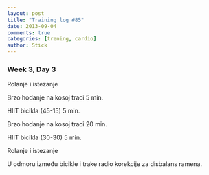 ```yaml
---
layout: post
title: "Training log #85"
date: 2013-09-04
comments: true
categories: [trening, cardio]
author: Stick
---
```



### Week 3, Day 3   

Rolanje i istezanje  

Brzo hodanje na kosoj traci 5 min.   

HIIT bicikla (45-15) 5 min.  

Brzo hodanje na kosoj traci 20 min.  

HIIT bicikla (30-30) 5 min.  

Rolanje i istezanje  

U odmoru između bicikle i trake radio korekcije za disbalans ramena. 